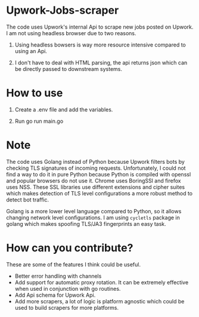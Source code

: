 # Upwork-Jobs-scraper

The code uses Upwork's internal Api to scrape new jobs posted on Upwork. I am not using headless browser due to two reasons.

1. Using headless bowsers is way more resource intensive compared to using an Api.

2. I don't have to deal with HTML parsing, the api returns json which can be directly passed to downstream systems.


# How to use

1. Create a .env file and add the variables.

2. Run go run main.go


# Note

The code uses Golang instead of Python because Upwork filters bots by checking TLS signatures of incoming requests. Unfortunately, I could not
find a way to do it in pure Python because Python is compiled with openssl and popular browsers do not use it. Chrome uses BoringSSl and firefox uses NSS.
These SSL libraries use different extensions and cipher suites which makes detection of TLS level configurations a more robust method to detect bot traffic.

Golang is a more lower level language compared to Python, so it allows changing network level configurations. I am using `cycletls` package in golang which makes spoofing TLS/JA3 fingerprints an easy task.

# How can you contribute?

These are some of the features I think could be useful.
  
- Better error handling with channels  
- Add support for automatic proxy rotation. It can be extremely effective when used in conjunction with go routines. 
- Add Api schema for Upwork Api.
- Add more scrapers, a lot of logic is platform agnostic which could be used to build scrapers for more platforms.
